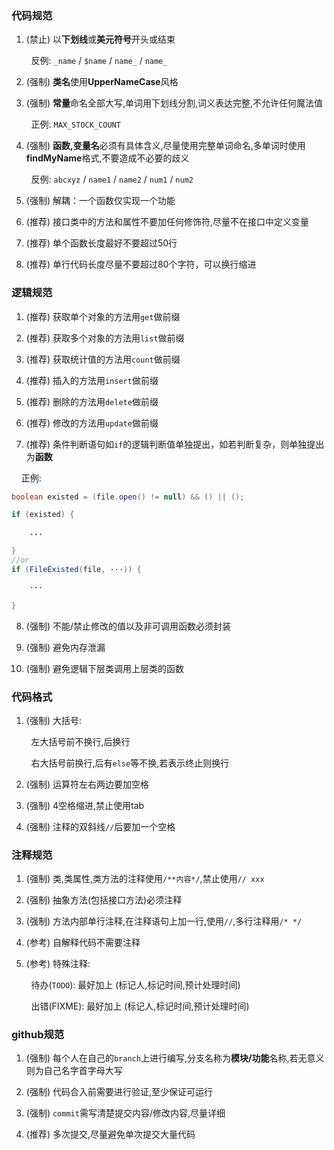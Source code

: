 ### 代码规范

1. (禁止) 以**下划线**或**美元符号**开头或结束

        反例: `_name` / `$name` / `name_` / `name_`

2. (强制) **类名**使用**UpperNameCase**风格

3. (强制) **常量**命名全部大写,单词用下划线分割,词义表达完整,不允许任何魔法值

        正例: `MAX_STOCK_COUNT`

4. (强制) **函数,变量名**必须有具体含义,尽量使用完整单词命名,多单词时使用**findMyName**格式,不要造成不必要的歧义

        反例: `abcxyz` / `name1` / `name2` / `num1` / `num2`

5. (强制) 解耦：一个函数仅实现一个功能
  
6. (推荐) 接口类中的方法和属性不要加任何修饰符,尽量不在接口中定义变量

7. (推荐) 单个函数长度最好不要超过50行

8. (推荐) 单行代码长度尽量不要超过80个字符，可以换行缩进


### 逻辑规范

1. (推荐) 获取单个对象的方法用`get`做前缀

2. (推荐) 获取多个对象的方法用`list`做前缀

3. (推荐) 获取统计值的方法用`count`做前缀

4. (推荐) 插入的方法用`insert`做前缀

5. (推荐) 删除的方法用`delete`做前缀

6. (推荐) 修改的方法用`update`做前缀

7. (推荐) 条件判断语句如`if`的逻辑判断值单独提出，如若判断复杂，则单独提出为**函数**

    正例:
```Java
boolean existed = (file.open() != null) && () || ();

if (existed) {

    ...

}
//or
if (FileExisted(file, ···)) {

	···

}
```
8. (强制) 不能/禁止修改的值以及非可调用函数必须封装

9. (强制) 避免内存泄漏

10. (强制) 避免逻辑下层类调用上层类的函数
  
### 代码格式

1. (强制) 大括号:

        左大括号前不换行,后换行

        右大括号前换行,后有`else`等不换,若表示终止则换行

2. (强制) 运算符左右两边要加空格

3. (强制) 4空格缩进,禁止使用tab

4. (强制) 注释的双斜线`//`后要加一个空格


### 注释规范

1. (强制) 类,类属性,类方法的注释使用`/**内容*/`,禁止使用`// xxx`

2. (强制) 抽象方法(包括接口方法)必须注释

3. (强制) 方法内部单行注释,在注释语句上加一行,使用`//`,多行注释用`/* */`

4. (参考) 自解释代码不需要注释

5. (参考) 特殊注释:

        待办(`TODO`): 最好加上 (标记人,标记时间,预计处理时间)

        出错(FIXME): 最好加上 (标记人,标记时间,预计处理时间)


### github规范

1. (强制) 每个人在自己的`branch`上进行编写,分支名称为**模块/功能**名称,若无意义则为自己名字首字母大写

2. (强制) 代码合入前需要进行验证,至少保证可运行

3. (强制) `commit`需写清楚提交内容/修改内容,尽量详细

4. (推荐) 多次提交,尽量避免单次提交大量代码
